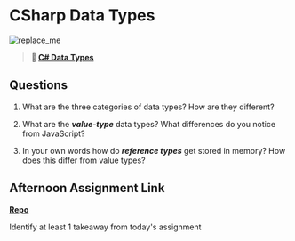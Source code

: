 # CSharp Data Types

![replace_me](https://codeworks.blob.core.windows.net/public/assets/img/illustrations/placeholder.svg)

> **📖 [C# Data Types](https://codeworksacademy.com/fs-student-guide/resources/wk10/01-CSharp-Generics)**

## Questions

1. What are the three categories of data types? How are they different?

2. What are the ***value-type*** data types? What differences do you notice from JavaScript?

3. In your own words how do ***reference types*** get stored in memory? How does this differ from value types?


## Afternoon Assignment Link

**[Repo](https://github.com/PeytonCurr/<ASSIGNMENT_REPO>)**

Identify at least 1 takeaway from today's assignment
